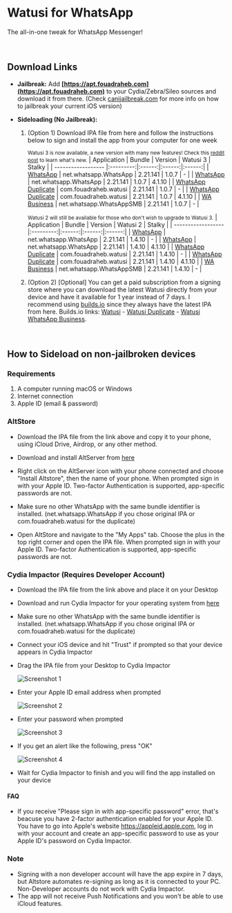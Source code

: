 # Watusi for WhatsApp

The all-in-one tweak for WhatsApp Messenger!

&nbsp;

## Download Links

* **Jailbreak:** Add __[https://apt.fouadraheb.com](https://apt.fouadraheb.com)__ to your Cydia/Zebra/Sileo sources and download it from there. (Check [canijailbreak.com](https://canijailbreak.com/) for more info on how to jailbreak your current iOS version)
* **Sideloading (No Jailbreak):** 

    1. (Option 1) Download IPA file from here and follow the instructions below to sign and install the app from your computer for one week

        <small>Watusi 3 is now available, a new version with many new features! Check this [reddit post](https://www.reddit.com/r/jailbreak/comments/n1y4r1/free_release_watusi_3_the_allinone_tweak_for/) to learn what's new.</small>
        | Application | Bundle | Version | Watusi 3 | Stalky |
        | ------------------ |:---------:|:------:|:------:|:------:|
        | [WhatsApp](https://mega.nz/file/sDRmEJib#moC_sD--PBZ1BRKsv5_vK4hrkelRwBiHquogBmQHXQ0) | net.whatsapp.WhatsApp | 2.21.141 | 1.0.7 | - |
        | [WhatsApp](https://mega.nz/file/8bBi1LDD#8WBri-Nvi-s5BGU0Hm5AbTcAHKbLjClvMRS2mHgThBU) | net.whatsapp.WhatsApp | 2.21.141 | 1.0.7 | 4.1.10 |
        | [WhatsApp Duplicate](https://mega.nz/file/FfYGyJAZ#Rv2knGogtx3jFzs1AcAZ_1dJprhzBKADzKaIJjzyC0k) | com.fouadraheb.watusi | 2.21.141 | 1.0.7 | - |
        | [WhatsApp Duplicate](https://mega.nz/file/lXZwkTQL#Rb8Us8CLcFJVLFbYkeOQXL8bDiYxWBzvQL_ogHNW1CQ) | com.fouadraheb.watusi | 2.21.141 | 1.0.7 | 4.1.10 |
        | [WA Business](https://mega.nz/file/tXYwSRjI#6Jq8MvFygfpFeXcFMVyGzxSr0avH01wCa8KIS-Bom5w) | net.whatsapp.WhatsAppSMB | 2.21.141 | 1.0.7 | - |
        
        <small>Watusi 2 will still be available for those who don't wish to upgrade to Watusi 3.</small>
        | Application | Bundle | Version | Watusi 2 | Stalky |
        | ------------------ |:---------:|:------:|:------:|:------:|
        | [WhatsApp](https://mega.nz/file/sfRwwRTK#SvgVg9owFu4dMfjJm2VgWIKMJqBqVVPNtLrnmIayCMw) | net.whatsapp.WhatsApp | 2.21.141 | 1.4.10 | - |
        | [WhatsApp](https://mega.nz/file/pGYUiTTZ#eYySG_0mPAn4nptDe0So3smz38fVUPjPclycP4ncHlk) | net.whatsapp.WhatsApp | 2.21.141 | 1.4.10 | 4.1.10 |
        | [WhatsApp Duplicate](https://mega.nz/file/9aRUgBLD#gP6kaTYnWD34vpSee48tmcWTQ4nyFivx93wqNejBrMI) | com.fouadraheb.watusi | 2.21.141 | 1.4.10 | - |
        | [WhatsApp Duplicate](https://mega.nz/file/8bRAkboa#sMP0ddxyp6ggPGTCMcDBK3N4TQ3-zLHbtShy-ttO3mw) | com.fouadraheb.watusi | 2.21.141 | 1.4.10 | 4.1.10 |
        | [WA Business](https://mega.nz/file/5bIwELQT#Oju7iV1QLzyrNyXMbXBLgOcTblMX30rtnbUNZtysJW4) | net.whatsapp.WhatsAppSMB | 2.21.141 | 1.4.10 | - |
        
    2. (Option 2) [Optional] You can get a paid subscription from a signing store where you can download the latest Watusi directly from your device and have it available for 1 year instead of 7 days. I recommend using [builds.io](https://builds.io/apps/watusi/?aid=1025553) since they always have the latest IPA from here. Builds.io links: [Watusi](https://builds.io/apps/watusi/?aid=1025553) - [Watusi Duplicate](https://builds.io/apps/duplicatewatusi/?aid=1025553) - [Watusi WhatsApp Business](https://builds.io/apps/whatsappb/?aid=1025553).

&nbsp;

## How to Sideload on non-jailbroken devices

### Requirements

1. A computer running macOS or Windows
2. Internet connection
3. Apple ID (email & password)

### AltStore

* Download the IPA file from the link above and copy it to your phone, using iCloud Drive, Airdrop, or any other method.

* Download and install AltServer from [here](https://altstore.io)

* Right click on the AltServer icon with your phone connected and choose "Install Altstore", then the name of your phone. When prompted sign in with your Apple ID. Two-factor Authentication is supported, app-specific passwords are not.

* Make sure no other WhatsApp with the same bundle identifier is installed. (net.whatsapp.WhatsApp if you chose original IPA or com.fouadraheb.watusi for the duplicate)

* Open AltStore and navigate to the "My Apps" tab. Choose the plus in the top right corner and open the IPA file. When prompted sign in with your Apple ID. Two-factor Authentication is supported, app-specific passwords are not.

### Cydia Impactor (Requires Developer Account)

* Download the IPA file from the link above and place it on your Desktop

* Download and run Cydia Impactor for your operating system from [here](http://www.cydiaimpactor.com)

* Make sure no other WhatsApp with the same bundle identifier is installed. (net.whatsapp.WhatsApp if you chose original IPA or com.fouadraheb.watusi for the duplicate)

* Connect your iOS device and hit "Trust" if prompted so that your device appears in Cydia Impactor

* Drag the IPA file from your Desktop to Cydia Impactor

  
  ![Screenshot 1](https://raw.githubusercontent.com/FouadRaheb/Watusi-for-WhatsApp/master/images/1.png "Screenshot 1")

* Enter your Apple ID email address when prompted 



  ![Screenshot 2](https://raw.githubusercontent.com/FouadRaheb/Watusi-for-WhatsApp/master/images/2.png "Screenshot 2")

* Enter your password when prompted 



  ![Screenshot 3](https://raw.githubusercontent.com/FouadRaheb/Watusi-for-WhatsApp/master/images/3.png "Screenshot 3")

* If you get an alert like the following, press "OK"


  ![Screenshot 4](https://raw.githubusercontent.com/FouadRaheb/Watusi-for-WhatsApp/master/images/4.png "Screenshot 4")

* Wait for Cydia Impactor to finish and you will find the app installed on your device

#### FAQ
* If you receive "Please sign in with app-specific password" error, that's beacuse you have 2-factor authentication enabled for your Apple ID. You have to go into Apple's website https://appleid.apple.com, log in with your account and create an app-specific password to use as your Apple ID's password on Cydia Impactor.

### Note

* Signing with a non developer account will have the app expire in 7 days, but Altstore automates re-signing as long as it is connected to your PC. Non-Developer accounts do not work with Cydia Impactor.
* The app will not receive Push Notifications and you won't be able to use iCloud features.
